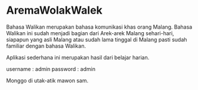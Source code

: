 # AremaWolakWalek
Bahasa Walikan merupakan bahasa komunikasi khas orang Malang. Bahasa Walikan ini sudah menjadi bagian dari Arek-arek Malang sehari-hari, siapapun yang asli Malang atau sudah lama tinggal di Malang pasti sudah familiar dengan bahasa Walikan.

Aplikasi sederhana ini merupakan hasil dari belajar harian.

username : admin
password : admin

Monggo di utak-atik mawon sam.

